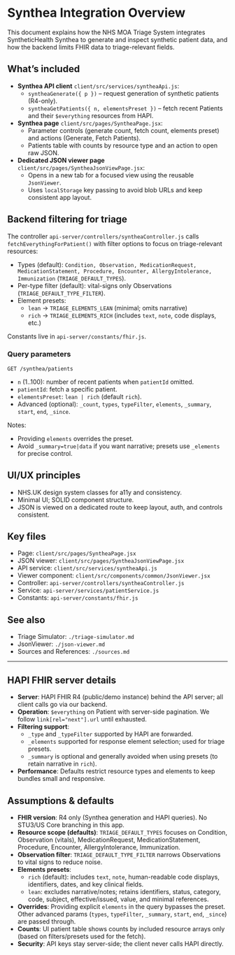 # Synthea Integration Overview

This document explains how the NHS MOA Triage System integrates SyntheticHealth Synthea to generate and inspect synthetic patient data, and how the backend limits FHIR data to triage-relevant fields.

## What’s included

- __Synthea API client__ `client/src/services/syntheaApi.js`:
  - `syntheaGenerate({ p })` – request generation of synthetic patients (R4-only).
  - `syntheaGetPatients({ n, elementsPreset })` – fetch recent Patients and their `$everything` resources from HAPI.
- __Synthea page__ `client/src/pages/SyntheaPage.jsx`:
  - Parameter controls (generate count, fetch count, elements preset) and actions (Generate, Fetch Patients).
  - Patients table with counts by resource type and an action to open raw JSON.
- __Dedicated JSON viewer page__ `client/src/pages/SyntheaJsonViewPage.jsx`:
  - Opens in a new tab for a focused view using the reusable `JsonViewer`.
  - Uses `localStorage` key passing to avoid blob URLs and keep consistent app layout.

## Backend filtering for triage

The controller `api-server/controllers/syntheaController.js` calls `fetchEverythingForPatient()` with filter options to focus on triage-relevant resources:

- Types (default): `Condition, Observation, MedicationRequest, MedicationStatement, Procedure, Encounter, AllergyIntolerance, Immunization` (`TRIAGE_DEFAULT_TYPES`).
- Per-type filter (default): vital-signs only Observations (`TRIAGE_DEFAULT_TYPE_FILTER`).
- Element presets:
  - `lean` → `TRIAGE_ELEMENTS_LEAN` (minimal; omits narrative)
  - `rich` → `TRIAGE_ELEMENTS_RICH` (includes `text`, `note`, code displays, etc.)

Constants live in `api-server/constants/fhir.js`.

### Query parameters

`GET /synthea/patients`

- `n` (1..100): number of recent patients when `patientId` omitted.
- `patientId`: fetch a specific patient.
- `elementsPreset`: `lean | rich` (default `rich`).
- Advanced (optional): `_count`, `types`, `typeFilter`, `elements`, `_summary`, `start`, `end`, `_since`.

Notes:
- Providing `elements` overrides the preset.
- Avoid `_summary=true|data` if you want narrative; presets use `_elements` for precise control.

## UI/UX principles

- NHS.UK design system classes for a11y and consistency.
- Minimal UI; SOLID component structure.
- JSON is viewed on a dedicated route to keep layout, auth, and controls consistent.

## Key files

- Page: `client/src/pages/SyntheaPage.jsx`
- JSON viewer: `client/src/pages/SyntheaJsonViewPage.jsx`
- API service: `client/src/services/syntheaApi.js`
- Viewer component: `client/src/components/common/JsonViewer.jsx`
- Controller: `api-server/controllers/syntheaController.js`
- Service: `api-server/services/patientService.js`
- Constants: `api-server/constants/fhir.js`

## See also

- Triage Simulator: `./triage-simulator.md`
- JsonViewer: `./json-viewer.md`
- Sources and References: `./sources.md`

---

## HAPI FHIR server details

- __Server__: HAPI FHIR R4 (public/demo instance) behind the API server; all client calls go via our backend.
- __Operation__: `$everything` on Patient with server-side pagination. We follow `link[rel="next"].url` until exhausted.
- __Filtering support__:
  - `_type` and `_typeFilter` supported by HAPI are forwarded.
  - `_elements` supported for response element selection; used for triage presets.
  - `_summary` is optional and generally avoided when using presets (to retain narrative in `rich`).
- __Performance__: Defaults restrict resource types and elements to keep bundles small and responsive.

## Assumptions & defaults

- __FHIR version__: R4 only (Synthea generation and HAPI queries). No STU3/US Core branching in this app.
- __Resource scope (defaults)__: `TRIAGE_DEFAULT_TYPES` focuses on Condition, Observation (vitals), MedicationRequest, MedicationStatement, Procedure, Encounter, AllergyIntolerance, Immunization.
- __Observation filter__: `TRIAGE_DEFAULT_TYPE_FILTER` narrows Observations to vital signs to reduce noise.
- __Elements presets__:
  - `rich` (default): includes `text`, `note`, human-readable code displays, identifiers, dates, and key clinical fields.
  - `lean`: excludes narrative/notes; retains identifiers, status, category, code, subject, effective/issued, value, and minimal references.
- __Overrides__: Providing explicit `elements` in the query bypasses the preset. Other advanced params (`types`, `typeFilter`, `_summary`, `start`, `end`, `_since`) are passed through.
- __Counts__: UI patient table shows counts by included resource arrays only (based on filters/presets used for the fetch).
- __Security__: API keys stay server-side; the client never calls HAPI directly.
